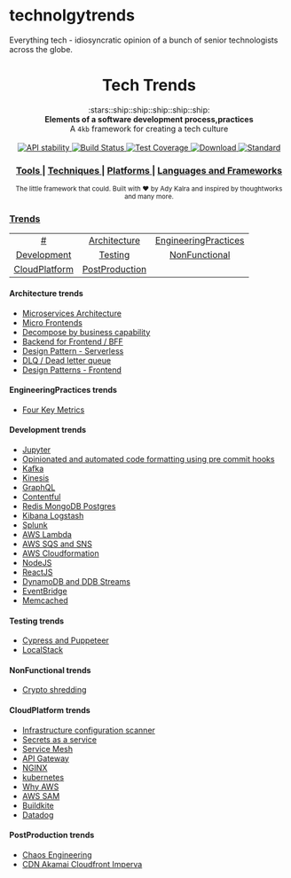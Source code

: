 # technolgytrends
Everything tech - idiosyncratic opinion of a bunch of senior technologists across the globe.

<h1 align="center">Tech Trends</h1>

<div align="center">
  :stars::ship::ship::ship::ship::ship:
</div>
<div align="center">
  <strong>Elements of a software development process,practices</strong>
</div>
<div align="center">
  A <code>4kb</code> framework for creating a tech culture
</div>

<br />

<div align="center">
  <!-- Stability -->
  <a href="https://nodejs.org/api/documentation.html#documentation_stability_index">
    <img src="https://img.shields.io/badge/stability-experimental-orange.svg?style=flat-square"
      alt="API stability" />
  </a>  
  <!-- Build Status -->
  <a href="https://travis-ci.org/choojs/choo">
    <img src="https://img.shields.io/travis/choojs/choo/master.svg?style=flat-square"
      alt="Build Status" />
  </a>
  <!-- Test Coverage -->
  <a href="https://codecov.io/github/choojs/choo">
    <img src="https://img.shields.io/codecov/c/github/choojs/choo/master.svg?style=flat-square"
      alt="Test Coverage" />
  </a>
  <!-- Downloads -->
  <a href="https://npmjs.org/package/choo">
    <img src="https://img.shields.io/npm/dt/choo.svg?style=flat-square"
      alt="Download" />
  </a>
  <!-- Standard -->
  <a href="https://standardjs.com">
    <img src="https://img.shields.io/badge/code%20style-standard-brightgreen.svg?style=flat-square"
      alt="Standard" />
  </a>
</div>

<div align="center">
  <h3>
    <a href="https://github.com/AdyKalra/technologyradar/blob/master/Tools.md">
      Tools
    </a>
    <span> | </span>
    <a href="https://github.com/AdyKalra/technologyradar/edit/master/Techniques.md">
      Techniques
    </a>
    <span> | </span>
    <a href="https://github.com/AdyKalra/technologyradar/blob/master/Platforms.md">
      Platforms
    </a>
    <span> | </span>
    <a href="https://github.com/AdyKalra/technologyradar/blob/master/Programming%20Languages%20and%20Frameworks.md">
      Languages and Frameworks
    </a>
    </h3>
</div>

<div align="center">
  <sub>The little framework that could. Built with ❤︎ by
  Ady Kalra</a> and
    inspired by thoughtworks and many more.
  </a>
</div>

### [Trends](#trends-1)
|     |     |     |   
|:-:  |:-:  |:-:  |
| [#](#-trends) 	| [Architecture](#Architecture-trends) 	| [EngineeringPractices](#EngineeringPractices-trends) |
| [Development](#Development-trends) 	| [Testing](#c-trends) 	| [NonFunctional](#NonFunctional-trends) 	| 
| [CloudPlatform](#CloudPlatform-trends) 	| [PostProduction](#PostProduction-trends) 	| 


#### Architecture trends
- [Microservices Architecture](https://github.com/AdyKalra/technolgytrends/blob/master/Architecture%20trends/Microservice%20Architecture.md)
- [Micro Frontends](https://github.com/AdyKalra/technolgytrends/blob/master/Architecture%20trends/Micro%20Frontends.md)
- [Decompose by business capability](https://github.com/AdyKalra/technolgytrends/blob/master/Architecture%20trends/Pattern%20:%20Decompose%20by%20business%20capability.md)
- [Backend for Frontend / BFF](https://github.com/AdyKalra/technolgytrends/blob/master/Architecture%20trends/BFF.md)
- [Design Pattern - Serverless](https://github.com/AdyKalra/technolgytrends/blob/master/Architecture%20trends/Design%20Patterns%20-%20Serverless.md)
- [DLQ / Dead letter queue](https://github.com/AdyKalra/technolgytrends/blob/master/Architecture%20trends/DLQ.md)
- [Design Patterns - Frontend](https://github.com/AdyKalra/technolgytrends/blob/master/Architecture%20trends/Design%20Patterns%20-%20Frontend.md)

#### EngineeringPractices trends
- [Four Key Metrics](https://github.com/AdyKalra/technolgytrends/blob/master/EngineeringPractices%20trends/Four%20Key%20Metrics.md)

#### Development trends
- [Jupyter](https://github.com/AdyKalra/technolgytrends/blob/master/Development%20trends/Jupyter.md)
- [Opinionated and automated code formatting using pre commit hooks](https://github.com/AdyKalra/technolgytrends/blob/master/Development%20trends/Opinionated%20and%20automated%20code%20formatting%20using%20pre%20commit%20hooks.md)
- [Kafka](https://github.com/AdyKalra/technolgytrends/blob/master/Development%20trends/Kafka.md)
- [Kinesis](https://github.com/AdyKalra/technolgytrends/blob/master/Development%20trends/Kinesis.md)
- [GraphQL](https://github.com/AdyKalra/technolgytrends/blob/master/Development%20trends/GraphQL.md)
- [Contentful](https://github.com/AdyKalra/technolgytrends/blob/master/Development%20trends/Contentful.md)
- [Redis MongoDB Postgres](https://github.com/AdyKalra/technolgytrends/blob/master/Development%20trends/Redis%20MongoDB%20Postgres.md)
- [Kibana Logstash](https://github.com/AdyKalra/technolgytrends/blob/master/Development%20trends/Kibana%20Logstash.md)
- [Splunk](https://github.com/AdyKalra/technolgytrends/blob/master/Development%20trends/Splunk.md)
- [AWS Lambda](https://github.com/AdyKalra/technolgytrends/blob/master/Development%20trends/AWS%20Lambda.md)
- [AWS SQS and SNS](https://github.com/AdyKalra/technolgytrends/blob/master/Development%20trends/AWS%20SQS%20and%20SNS.md)
- [AWS Cloudformation](https://github.com/AdyKalra/technolgytrends/blob/master/Development%20trends/AWS%20Cloudformation.md)
- [NodeJS](https://github.com/AdyKalra/technolgytrends/blob/master/Development%20trends/NodeJs.md)
- [ReactJS](https://github.com/AdyKalra/technolgytrends/blob/master/Development%20trends/ReactJS.md)
- [DynamoDB and DDB Streams](https://github.com/AdyKalra/technolgytrends/blob/master/Development%20trends/Dynamodb%20and%20Dynamodb%20streams.md)
- [EventBridge](https://github.com/AdyKalra/technolgytrends/blob/master/Development%20trends/Eventbridge.md)
- [Memcached](https://github.com/AdyKalra/technolgytrends/blob/master/Development%20trends/Memcached.md)

#### Testing trends
- [Cypress and Puppeteer](https://github.com/AdyKalra/technolgytrends/blob/master/Testing%20trends/Cypress%20and%20Puppeteer.md)
- [LocalStack](https://github.com/AdyKalra/technolgytrends/blob/master/Testing%20trends/LocalStack.md)

#### NonFunctional trends
- [Crypto shredding](https://github.com/AdyKalra/technolgytrends/blob/master/NonFunctional%20trends/Crypto%20shredding.md)

#### CloudPlatform trends
- [Infrastructure configuration scanner](https://github.com/AdyKalra/technolgytrends/blob/master/CloudPlatform%20trends/Infrastructure%20configuration%20scanner.md)
- [Secrets as a service](https://github.com/AdyKalra/technolgytrends/blob/master/CloudPlatform%20trends/Secrets%20as%20a%20service.md)
- [Service Mesh](https://github.com/AdyKalra/technolgytrends/blob/master/CloudPlatform%20trends/Service%20mesh.md)
- [API Gateway](https://github.com/AdyKalra/technolgytrends/blob/master/CloudPlatform%20trends/AWS%20API%20Gateway.md)
- [NGINX](https://github.com/AdyKalra/technolgytrends/blob/master/CloudPlatform%20trends/Nginx.md)
- [kubernetes](https://github.com/AdyKalra/technolgytrends/blob/master/CloudPlatform%20trends/K8s.md)
- [Why AWS](https://github.com/AdyKalra/technolgytrends/blob/master/CloudPlatform%20trends/AWS%20-%20Why.md)
- [AWS SAM](https://github.com/AdyKalra/technolgytrends/blob/master/CloudPlatform%20trends/AWS%20SAM.md)
- [Buildkite](https://github.com/AdyKalra/technolgytrends/blob/master/CloudPlatform%20trends/Buildkite.md)
- [Datadog](https://github.com/AdyKalra/technolgytrends/blob/master/CloudPlatform%20trends/Datadog.md)

#### PostProduction trends
- [Chaos Engineering](https://github.com/AdyKalra/technolgytrends/blob/master/PostProduction%20trends/Chaos%20Engineering.md)
- [CDN Akamai Cloudfront Imperva](https://github.com/AdyKalra/technolgytrends/blob/master/PostProduction%20trends/CDN%20Incapsula%20Akamai%20Cloudfront.md)
